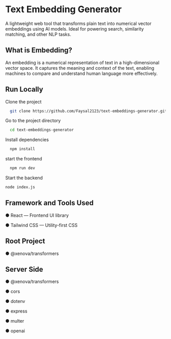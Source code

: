 
# Text Embedding Generator

A lightweight web tool that transforms plain text into numerical vector embeddings using AI models. Ideal for powering search, similarity matching, and other NLP tasks.




## What is Embedding?

An embedding is a numerical representation of text in a high-dimensional vector space. It captures the meaning and context of the text, enabling machines to compare and understand human language more effectively.
## Run Locally

Clone the project

```bash
  git clone https://github.com/Faysal2123/text-embeddings-generator.gitt
```

Go to the project directory

```bash
  cd text-embeddings-generator
```

Install dependencies

```bash
  npm install
```
start the frontend
```bash
  npm run dev
```

Start the backend

```bash
node index.js

```


## Framework and Tools Used

● React — Frontend UI library

● Tailwind CSS — Utility-first CSS



## Root Project

● @xenova/transformers
## Server Side

● @xenova/transformers

● cors

● dotenv

● express

● multer

● openai
